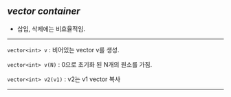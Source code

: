 
## *vector container*

  - 삽입, 삭제에는 비효율적임.
<hr/>

   ```vector<int> v``` : 비어있는 vector v를 생성.
  
   ```vector<int> v(N)``` : 0으로 초기화 된 N개의 원소를 가짐.
  
   ```vector<int> v2(v1)``` : v2는 v1 vector 복사
  
<hr/>
